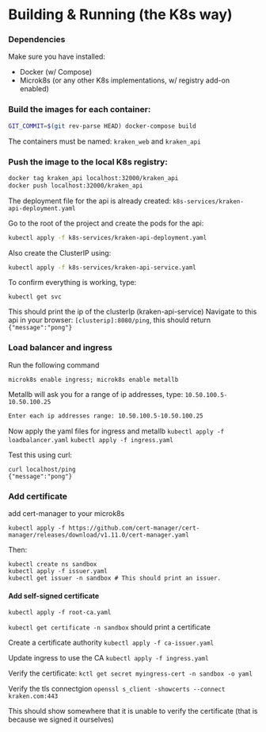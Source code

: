 # Building & Running (the K8s way)

### Dependencies
Make sure you have installed:
- Docker (w/ Compose)
- Microk8s (or any other K8s implementations, w/ registry add-on enabled)

### Build the images for each container:
```bash
GIT_COMMIT=$(git rev-parse HEAD) docker-compose build
```
The containers must be named: `kraken_web` and `kraken_api`

### Push the image to the local K8s registry:
```bash
docker tag kraken_api localhost:32000/kraken_api
docker push localhost:32000/kraken_api
```

The deployment file for the api is already created: `k8s-services/kraken-api-deployment.yaml`

Go to the root of the project and create the pods for the api:
```bash
kubectl apply -f k8s-services/kraken-api-deployment.yaml
```

Also create the ClusterIP using:
```bash
kubectl apply -f k8s-services/kraken-api-service.yaml
```

To confirm everything is working, type:
```
kubectl get svc
```
This should print the ip of the clusterIp (kraken-api-service)
Navigate to this api in your browser: `[clusterip]:8080/ping`, this should return `{"message":"pong"}`

### Load balancer and ingress
Run the following command

`microk8s enable ingress; microk8s enable metallb`

Metallb will ask you for a range of ip addresses, type: `10.50.100.5-10.50.100.25`
```bash
Enter each ip addresses range: 10.50.100.5-10.50.100.25
```

Now apply the yaml files for ingress and metallb
`kubectl apply -f loadbalancer.yaml`
`kubectl apply -f ingress.yaml`

Test this using curl:
```
curl localhost/ping
{"message":"pong"}
```

### Add certificate
add cert-manager to your microk8s
```
kubectl apply -f https://github.com/cert-manager/cert-manager/releases/download/v1.11.0/cert-manager.yaml
```

Then:
```
kubectl create ns sandbox
kubectl apply -f issuer.yaml
kubectl get issuer -n sandbox # This should print an issuer.
```

#### Add self-signed certificate
`kubectl apply -f root-ca.yaml`

`kubectl get certificate -n sandbox` should print a certificate

Create a certificate authority
`kubectl apply -f ca-issuer.yaml`

Update ingress to use the CA
`kubectl apply -f ingress.yaml`

Verify the certificate:
`kctl get secret myingress-cert -n sandbox -o yaml`

Verify the tls connectgion
`openssl s_client -showcerts --connect kraken.com:443`

This should show somewhere that it is unable to verify the certificate
(that is because we signed it ourselves)